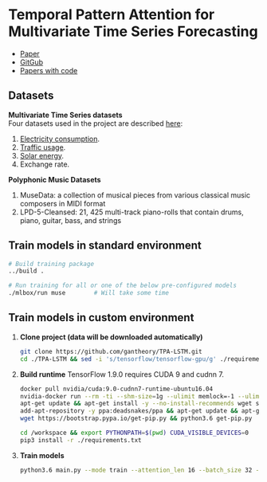 # Temporal Pattern Attention for Multivariate Time Series Forecasting

* [Paper](https://arxiv.org/pdf/1809.04206v2.pdf)
* [GitGub](https://github.com/gantheory/TPA-LSTM)
* [Papers with code](https://paperswithcode.com/paper/temporal-pattern-attention-for-multivariate)

## Datasets
__Multivariate Time Series datasets__  
Four datasets used in the project are described [here](https://github.com/laiguokun/multivariate-time-series-data):
 1. [Electricity consumption](https://archive.ics.uci.edu/ml/datasets/ElectricityLoadDiagrams20112014).
 2. [Traffic usage](http://pems.dot.ca.gov/).
 3. [Solar energy](http://www.nrel.gov/grid/solar-power-data.html). 
 4. Exchange rate.
 
 __Polyphonic Music Datasets__  
 
 1. MuseData: a collection of musical pieces from various classical music composers in MIDI format
 2. LPD-5-Cleansed: 21, 425 multi-track piano-rolls that contain drums, piano, guitar, bass, and strings
 
 
 ## Train models in standard environment
```bash
# Build training package 
../build .

# Run training for all or one of the below pre-configured models
./mlbox/run muse        # Will take some time

```
 
## Train models in custom environment
 
1. __Clone project (data will be downloaded automatically)__
    ```bash
   git clone https://github.com/gantheory/TPA-LSTM.git
   cd ./TPA-LSTM && sed -i 's/tensorflow/tensorflow-gpu/g' ./requirements.txt && cd ..
   ```

2. __Build runtime__ 
   TensorFlow 1.9.0 requires CUDA 9 and cudnn 7.
   ```bash
   docker pull nvidia/cuda:9.0-cudnn7-runtime-ubuntu16.04
   nvidia-docker run --rm -ti --shm-size=1g --ulimit memlock=-1 --ulimit stack=67108864 -v $(pwd)/TPA-LSTM:/workspace nvidia/cuda:9.0-cudnn7-runtime-ubuntu16.04
   apt-get update && apt-get install -y --no-install-recommends wget software-properties-common libgomp1
   add-apt-repository -y ppa:deadsnakes/ppa && apt-get update && apt-get install -y --no-install-recommends python3.6
   wget https://bootstrap.pypa.io/get-pip.py && python3.6 get-pip.py
   ```

   ```bash
   cd /workspace && export PYTHONPATH=$(pwd) CUDA_VISIBLE_DEVICES=0
   pip3 install -r ./requirements.txt
   ```

3. __Train models__
   ```bash
   python3.6 main.py --mode train --attention_len 16 --batch_size 32 --data_set muse --dropout 0.2 --learning_rate 1e-5 --model_dir ./models/muse --num_epochs 40 --num_layers 3 --num_units 338
   ```

